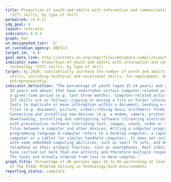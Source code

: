 ```yaml
---
title: Proportion of youth and adults with information and communications technology
  (ICT) skills, by type of skill
permalink: /4-4-1/
sdg_goal: 4
layout: indicator
indicator: 4.4.1
graph: bar
un_designated_tier: '2'
un_custodian_agency: UNESCO
target_id: '4.4'
goal_meta_link: http://unstats.un.org/sdgs/files/metadata-compilation/Metadata-Goal-4.pdf
indicator_name: Proportion of youth and adults with information and communications
  technology (ICT) skills, by type of skill
target: By 2030, substantially increase the number of youth and adults who have relevant
  skills, including technical and vocational skills, for employment, decent jobs and
  entrepreneurship.
indicator_definition: "The percentage of youth (aged 15-24 years) and adults (aged
  15 years and above) that have undertaken certain computer-related activities in
  a given time period (e.g. last three months). Computer-related activities to measure
  ICT skills are as follows: Copying or moving a file or folder \tUsing copy and paste
  tools to duplicate or move information within a document; Sending e-mails with attached
  files (e.g. document, picture, video);\tUsing basic arithmetic formulae in a spreadsheet;
  Connecting and installing new devices (e.g. a modem, camera, printer); Finding,
  downloading, installing and configuring software \tCreating electronic presentations
  with presentation software (including text, images, sound, video or charts); Transferring
  files between a computer and other devices; Writing a computer program using a specialized
  programming language A computer refers to a desktop computer, a laptop (portable)
  computer or a tablet (or similar handheld computer). It does not include equipment
  with some embedded computing abilities, such as smart TV sets, and devices with
  telephony as their primary function, such as smartphones. Most individuals will
  have carried out more than one activity and therefore multiple responses are expected.
  The tasks are broadly ordered from less to more complex."
graph_title: Percentage of UK persons ages 16 to 65 performing at level 2 or higher
  of the PIAAC Problem Solving in Technology-Rich Environments
reporting_status: complete
---
```

